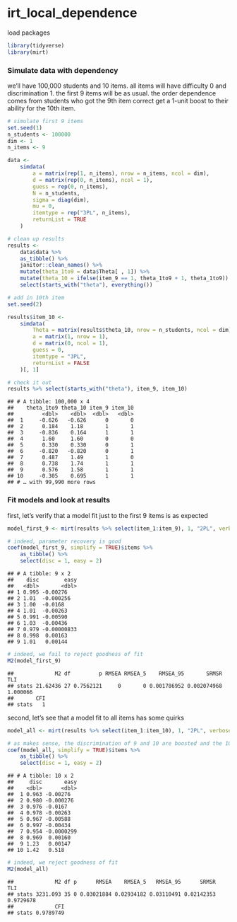 irt\_local\_dependence
================

load packages

``` r
library(tidyverse)
library(mirt)
```

### Simulate data with dependency

we’ll have 100,000 students and 10 items. all items will have difficulty
0 and discrimination 1. the first 9 items will be as usual. the order
dependence comes from students who got the 9th item correct get a 1-unit
boost to their ability for the 10th item.

``` r
# simulate first 9 items
set.seed(1)
n_students <- 100000
dim <- 1
n_items <- 9

data <- 
    simdata(
        a = matrix(rep(1, n_items), nrow = n_items, ncol = dim),
        d = matrix(rep(0, n_items), ncol = 1),
        guess = rep(0, n_items),
        N = n_students,
        sigma = diag(dim),
        mu = 0,
        itemtype = rep("3PL", n_items),
        returnList = TRUE
    )

# clean up results
results <- 
    data$data %>% 
    as_tibble() %>% 
    janitor::clean_names() %>% 
    mutate(theta_1to9 = data$Theta[ , 1]) %>% 
    mutate(theta_10 = ifelse(item_9 == 1, theta_1to9 + 1, theta_1to9)) %>% 
    select(starts_with("theta"), everything())

# add in 10th item
set.seed(2)

results$item_10 <- 
    simdata(
        Theta = matrix(results$theta_10, nrow = n_students, ncol = dim),
        a = matrix(1, nrow = 1),
        d = matrix(0, ncol = 1),
        guess = 0,
        itemtype = "3PL",
        returnList = FALSE
    )[, 1]

# check it out
results %>% select(starts_with("theta"), item_9, item_10)
```

    ## # A tibble: 100,000 x 4
    ##    theta_1to9 theta_10 item_9 item_10
    ##         <dbl>    <dbl>  <dbl>   <dbl>
    ##  1     -0.626   -0.626      0       0
    ##  2      0.184    1.18       1       1
    ##  3     -0.836    0.164      1       1
    ##  4      1.60     1.60       0       0
    ##  5      0.330    0.330      0       1
    ##  6     -0.820   -0.820      0       1
    ##  7      0.487    1.49       1       0
    ##  8      0.738    1.74       1       1
    ##  9      0.576    1.58       1       1
    ## 10     -0.305    0.695      1       1
    ## # … with 99,990 more rows

### Fit models and look at results

first, let’s verify that a model fit just to the first 9 items is as
expected

``` r
model_first_9 <- mirt(results %>% select(item_1:item_9), 1, "2PL", verbose = FALSE)

# indeed, parameter recovery is good
coef(model_first_9, simplify = TRUE)$items %>% 
    as_tibble() %>% 
    select(disc = 1, easy = 2)
```

    ## # A tibble: 9 x 2
    ##    disc        easy
    ##   <dbl>       <dbl>
    ## 1 0.995 -0.00276   
    ## 2 1.01  -0.000256  
    ## 3 1.00  -0.0168    
    ## 4 1.01  -0.00263   
    ## 5 0.991 -0.00590   
    ## 6 1.03  -0.00436   
    ## 7 0.979 -0.00000833
    ## 8 0.998  0.00163   
    ## 9 1.01   0.00144

``` r
# indeed, we fail to reject goodness of fit
M2(model_first_9)
```

    ##             M2 df         p RMSEA RMSEA_5    RMSEA_95       SRMSR      TLI
    ## stats 21.62436 27 0.7562121     0       0 0.001786952 0.002074968 1.000066
    ##       CFI
    ## stats   1

second, let’s see that a model fit to all items has some quirks

``` r
model_all <- mirt(results %>% select(item_1:item_10), 1, "2PL", verbose = FALSE)

# as makes sense, the discrimination of 9 and 10 are boosted and the 10th item is easier 
coef(model_all, simplify = TRUE)$items %>% 
    as_tibble() %>% 
    select(disc = 1, easy = 2)
```

    ## # A tibble: 10 x 2
    ##     disc       easy
    ##    <dbl>      <dbl>
    ##  1 0.963 -0.00276  
    ##  2 0.980 -0.000276 
    ##  3 0.976 -0.0167   
    ##  4 0.978 -0.00263  
    ##  5 0.967 -0.00588  
    ##  6 0.997 -0.00434  
    ##  7 0.954 -0.0000299
    ##  8 0.969  0.00160  
    ##  9 1.23   0.00147  
    ## 10 1.42   0.518

``` r
# indeed, we reject goodness of fit
M2(model_all)
```

    ##             M2 df p      RMSEA    RMSEA_5   RMSEA_95      SRMSR       TLI
    ## stats 3231.093 35 0 0.03021884 0.02934182 0.03110491 0.02142353 0.9729678
    ##             CFI
    ## stats 0.9789749
